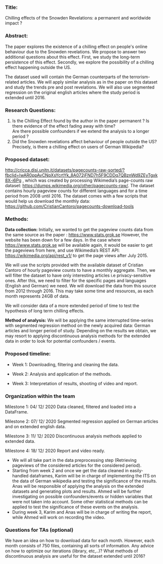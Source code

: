 ### Title:

Chilling effects of the Snowden Revelations: a permanent and worldwide impact ? 
 
### Abstract:

The paper explores the existence of a chilling effect on people's online behaviour due to the Snowden revelations.
We propose to answer two additional questions about this effect. First, we study the long-term persistence
of this effect. Secondly, we explore the possibility of a chilling effect happening outside the US.  

The dataset used will contain the German counterparts of the terrorism-related articles. We will 
apply similar analysis as in the paper on this dataset and study the trends pre and post revelations.
We will also use segmented regression on the original english articles where the study period is extended until 2016.


### Research Questions:  

1. Is the Chilling Effect found by the author in the paper permanent ? 
   Is there evidence of the effect fading away with time?   
   Are there possible confounders if we extend the analysis to a longer period ? 
2. Did the Snowden revelations affect behaviour of people outside the US?
   Precisely, is there a chilling effect on users of German Wikipedia?


### Proposed dataset:

http://cricca.disi.unitn.it/datasets/pagecounts-raw-sorted/?fbclid=IwAR0ppAvCNpXsYcrtYk_8A072jFND7h5F9CDDq7QBznWd9ZEyTgxk8X-i6Pg , which was created by processing Wikimedia’s page-counts raw dataset: 
https://dumps.wikimedia.org/other/pagecounts-raw/.
The dataset contains hourly pageview counts for different languages and for a time period from 2008 until 2016.
The dataset comes with a few scripts that would help us download the monthly data:
https://github.com/CristianCantoro/pagecounts-download-tools


### Methods: 

**Data collection:**
Initially, we wanted to get the pageview counts data from the same source as the paper : https://www.stats.grok.se
However, the website has been down for a few days. 
In the case where https://www.stats.grok.se will be available again, it would be easier to get the pageviews from here, and use Wikimedia’s REST API: https://wikimedia.org/api/rest_v1/ to get the page views after July 2015.

We will use the scripts provided with the available dataset of Cristian Cantoro of hourly pageview counts to have a monthly aggregate. Then, we will filter the dataset to have only interesting articles i.e privacy-sensitive ones. 
After this, we need to filter for the specific pages and languages (English and German) we need. We will download the data from this source from 2012 through 2016. This may take some time and resources, as each month represents 24GB of data.

We will consider data of a more extended period of time to test the hypothesis of long term chilling effects.


**Method of analysis:**
We will be applying the same interrupted time-series with segmented regression method on the newly acquired data: German articles and longer period of study.
Depending on the results we obtain, we may resort to applying discontinuous analysis methods for the extended data in order to look for potential confounders / events.

### Proposed timeline:  
* Week 1: Downloading, filtering and cleaning the data.

* Week 2: Analysis and application of the methods.

* Week 3: Interpretation of results, shooting of video and report.


### Organization within the team
Milestone 1: 04/ 12/ 2020 Data cleaned, filtered and loaded into a DataFrame.

Milestone 2: 07/ 12/ 2020 Segmented regression applied on German articles and on extended english data.

Milestone 3: 11/ 12/ 2020 Discontinuous analysis methods applied to extended data.

Milestone 4: 18/ 12/ 2020 Report and video ready.

* We will all take part in the data preprocessing step (Retrieving pageviews of the considered articles for the considered period).
* Starting from week 2 and once we get the data cleaned in easily-handled dataframes, 
    Karim will be in charge of implementing the ITS on the data of German wikipedia and testing the significance of the results. 
    Anas will be responsible of applying the analysis on the extended datasets and generating plots and results.
    Ahmed will be further investigating on possible confounders/events or hidden variables that were not taken into account. Some other statistical methods can be    applied to test the significance of these events on the analysis.
* During week 3, 
Karim and Anas will be in charge of writing the report, while Ahmed will work on recording the video.

### Questions for TAs (optional)
We have an idea on how to download data for each month. However, each month consists of 750 files, containing all sorts of information. Any advice on how to optimize our iterations (library, etc,..)? 
What methods of discontinuous analysis are useful for the dataset extended until 2016? 




